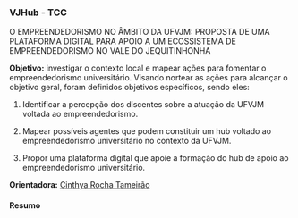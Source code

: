 ### VJHub - TCC

O EMPREENDEDORISMO NO ÂMBITO DA UFVJM: PROPOSTA DE UMA  PLATAFORMA DIGITAL PARA APOIO A UM ECOSSISTEMA DE EMPREENDEDORISMO NO VALE DO JEQUITINHONHA

**Objetivo:** investigar o contexto local e mapear ações para fomentar o empreendedorismo universitário. Visando nortear as ações para alcançar o objetivo geral, foram definidos objetivos específicos, sendo eles:

1) Identificar a percepção dos discentes sobre a atuação da UFVJM voltada ao empreendedorismo.

2) Mapear possíveis agentes que podem constituir um hub voltado ao empreendedorismo universitário no contexto da UFVJM. 

3) Propor uma plataforma digital que apoie a formação do hub de apoio ao empreendedorismo universitário.

**Orientadora:** [Cinthya Rocha Tameirão](http://lattes.cnpq.br/1803639070330678)

#### Resumo

